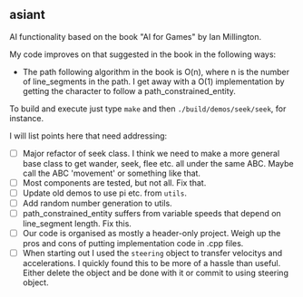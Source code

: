 ## asiant

AI functionality based on the book "AI for Games" by Ian Millington.

My code improves on that suggested in the book in the following ways:
- The path following algorithm in the book is O(n), where n is the number of line_segments in the path.  I get away with a O(1) implementation by getting the character to follow a path_constrained_entity.

To build and execute just type `make` and then `./build/demos/seek/seek`, for instance.

I will list points here that need addressing:

- [ ] Major refactor of seek class. I think we need to make a more general base class to get wander, seek, flee etc. all under the same ABC. Maybe call the ABC 'movement' or something like that.
- [ ] Most components are tested, but not all. Fix that.
- [ ] Update old demos to use pi etc. from `utils`.
- [ ] Add random number generation to utils.
- [ ] path_constrained_entity suffers from variable speeds that depend on line_segment length. Fix this.
- [ ] Our code is organised as mostly a header-only project. Weigh up the pros and cons of putting implementation code in .cpp files.
- [ ] When starting out I used the `steering` object to transfer velocitys and accelerations. I quickly found this to be more of a hassle than useful. Either delete the object and be done with it or commit to using steering object. 
